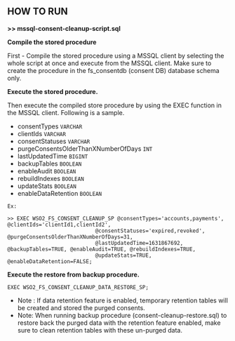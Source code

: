 ## **HOW TO RUN**

**>> mssql-consent-cleanup-script.sql**

**Compile the stored procedure**

First - Compile the stored procedure using a MSSQL client by selecting the whole script at once and execute from the MSSQL client.
Make sure to create the procedure in the fs_consentdb (consent DB) database schema only.

**Execute the stored procedure.**

Then execute the compiled store procedure by using the EXEC function in the MSSQL client. Following is a sample.


- consentTypes `VARCHAR`
- clientIds `VARCHAR`
- consentStatuses `VARCHAR`
- purgeConsentsOlderThanXNumberOfDays `INT`
- lastUpdatedTime `BIGINT`
- backupTables `BOOLEAN`
- enableAudit `BOOLEAN`
- rebuildIndexes `BOOLEAN`
- updateStats `BOOLEAN`
- enableDataRetention `BOOLEAN`

```
Ex: 

>> EXEC WSO2_FS_CONSENT_CLEANUP_SP @consentTypes='accounts,payments', @clientIds='clientId1,clientId2', 
                            @consentStatuses='expired,revoked', @purgeConsentsOlderThanXNumberOfDays=31, 
                            @lastUpdatedTime=1631867692, @backupTables=TRUE, @enableAudit=TRUE, @rebuildIndexes=TRUE,
                            @updateStats=TRUE, @enableDataRetention=FALSE;
```


**Execute the restore from backup procedure.**

```
EXEC WSO2_FS_CONSENT_CLEANUP_DATA_RESTORE_SP;
```

- Note : If data retention feature is enabled, temporary retention tables will be created and stored the purged consents.
- Note: When running backup procedure (consent-cleanup-restore.sql) to restore back the purged data with the retention feature enabled, make sure to clean retention tables with these un-purged data.
